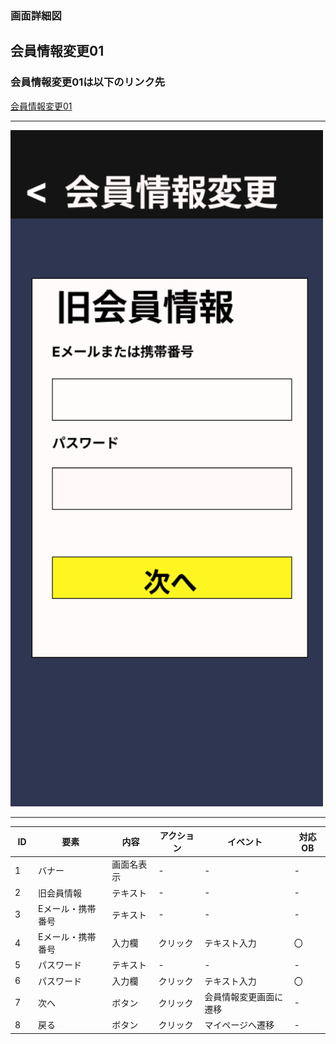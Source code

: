 ### 画面詳細図
## 会員情報変更01
### 会員情報変更01は以下のリンク先
[会員情報変更01](https://www.figma.com/file/aUIBKwBN1BN1f6srbwgCz3/%E4%B8%AD%E6%9D%91%E5%8B%87%E8%BC%9D-s-team-library?node-id=326%3A64)
*****
<img src="../img/kaiinn01.png" width="500">

******

|ID|要素|内容|アクション|イベント|対応OB|
|---|---|---|-----------|-------|------|
|1  |バナー|画面名表示|-|-|-|
|2  |旧会員情報|テキスト|-|-|-|
|3  |Eメール・携帯番号|テキスト|-|-|-|
|4  |Eメール・携帯番号|入力欄|クリック|テキスト入力|〇|
|5  |パスワード|テキスト|-|-|-|
|6  |パスワード|入力欄|クリック|テキスト入力|〇|
|7  |次へ|ボタン|クリック|会員情報変更画面に遷移|-|
|8　|戻る|ボタン|クリック|マイページへ遷移|-|
